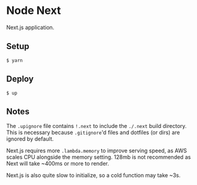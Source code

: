 
# Node Next

Next.js application.

## Setup

```
$ yarn
```

## Deploy

```
$ up
```

## Notes

The `.upignore` file contains `!.next` to include the `./.next` build directory. This is necessary because `.gitignore`'d files and dotfiles (or dirs) are ignored by default.

Next.js requires more `.lambda.memory` to improve serving speed, as AWS scales CPU alongside the memory setting. 128mb is not recommended as Next will take ~400ms or more to render.

Next.js is also quite slow to initialize, so a cold function may take ~3s.
